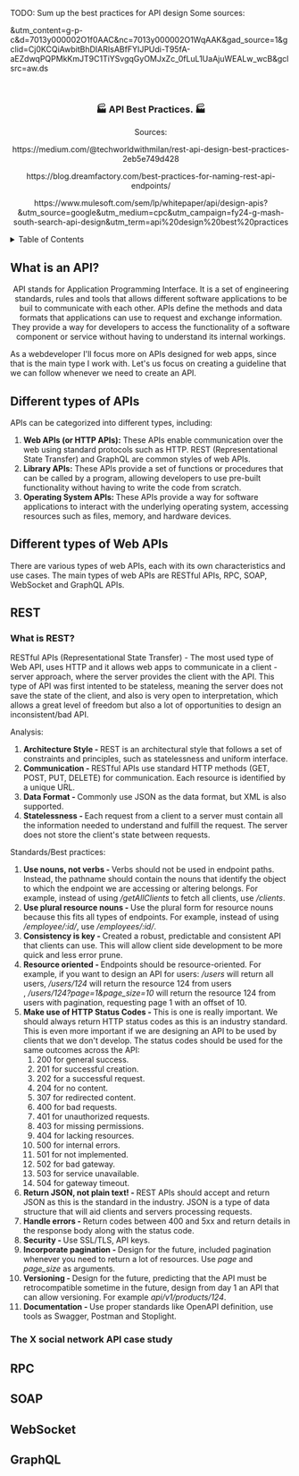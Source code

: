 TODO: Sum up the best practices for API design 
Some sources: 

&utm_content=g-p-c&d=7013y000002O1f0AAC&nc=7013y000002O1WqAAK&gad_source=1&gclid=Cj0KCQiAwbitBhDIARIsABfFYIJPUdi-T95fA-aEZdwqPQPMkKmJT9C1TiYSvgqGyOMJxZc_0fLuL1UaAjuWEALw_wcB&gclsrc=aw.ds


<!-- PROJECT LOGO -->
<br />
<div align="center">
  <h3 align="center">🏭 API Best Practices. 🏭</h3>
  <p>Sources: </p>
  <p>https://medium.com/@techworldwithmilan/rest-api-design-best-practices-2eb5e749d428 </p>
  <p>https://blog.dreamfactory.com/best-practices-for-naming-rest-api-endpoints/</p>
  <p>https://www.mulesoft.com/sem/lp/whitepaper/api/design-apis?&utm_source=google&utm_medium=cpc&utm_campaign=fy24-g-mash-south-search-api-design&utm_term=api%20design%20best%20practices </p>
</div>

<!-- TABLE OF CONTENTS -->
<details>
  <summary>Table of Contents</summary>
  <ol>
    <li><a href="#what-is-an-api?">What is an API?</a></li>
    <li><a href="#different-types-of-apis">Different types of APIs</a></li>
    <li><a href="#different-types-of-web-apis">Different types of Web APIs</a></li>
    <li><a href="#rest">REST</a></li>
    <li><a href="#rpc">RPC</a></li>
    <li><a href="#soap">SOAP</a></li>
    <li><a href="#websocket">WebSocket</a></li>
    <li><a href="#conclusion">Conclusion</a></li>
  </ol>
</details>

<!-- What is an API? -->
## What is an API?
<p align="center">API stands for Application Programming Interface. It is a set of engineering standards, rules and tools that allows different software applications to be buil to communicate with each other. APIs define the methods and data formats that applications can use to request and exchange information. They provide a way for developers to access the functionality of a software component or service without having to understand its internal workings.</p>
<p>As a webdeveloper I'll focus more on APIs designed for web apps, since that is the main type I work with. Let's us focus on creating a guideline that we can follow whenever we need to create an API.</p>

<!-- Different types of APIs -->
## Different types of APIs

APIs can be categorized into different types, including:
<ol>
    <li><b>Web APIs (or HTTP APIs):</b> These APIs enable communication over the web using standard protocols such as HTTP. REST (Representational State Transfer) and GraphQL are common styles of web APIs.</li>
    <li><b>Library APIs:</b> These APIs provide a set of functions or procedures that can be called by a program, allowing developers to use pre-built functionality without having to write the code from scratch.</li>
    <li><b>Operating System APIs: </b>These APIs provide a way for software applications to interact with the underlying operating system, accessing resources such as files, memory, and hardware devices.</li>
  </ol>

<!-- Different types of Web APIs -->
## Different types of Web APIs
There are various types of web APIs, each with its own characteristics and use cases. The main types of web APIs are RESTful APIs, RPC, SOAP, WebSocket and GraphQL APIs.

<!-- REST -->
## REST

### What is REST?
<p>RESTful APIs (Representational State Transfer) - The most used type of Web API, uses HTTP and it allows web apps to communicate in a client - server approach, where the server provides the client with the API. This type of API was first intented to be stateless, meaning the server does not save the state of the client, and also is very open to interpretation, which allows a great level of freedom but also a lot of opportunities to design an inconsistent/bad API.</p>
<p>Analysis:</p>
<ol>
   <li><b> Architecture Style - </b> REST is an architectural style that follows a set of constraints and principles, such as statelessness and uniform interface.</li>
   <li><b> Communication - </b> RESTful APIs use standard HTTP methods (GET, POST, PUT, DELETE) for communication. Each resource is identified by a unique URL.</li>
   <li><b> Data Format - </b> Commonly use JSON as the data format, but XML is also supported.</li>
   <li><b> Statelessness - </b> Each request from a client to a server must contain all the information needed to understand and fulfill the request. The server does not store the client's state between requests.</li>
</ol>
<p>Standards/Best practices:</p>
<ol>
   <li><b>Use nouns, not verbs - </b> Verbs should not be used in endpoint paths. Instead, the pathname should contain the nouns that identify the object to which the endpoint we are accessing or altering belongs. For example, instead of using <i>/getAllClients</i> to fetch all clients, use  <i>/clients</i>.</li>
   <li><b>Use plural resource nouns - </b>Use the plural form for resource nouns because this fits all types of endpoints. For example, instead of using <i>/employee/:id/</i>, use <i>/employees/:id/</i>.</li>
   <li><b>Consistency is key - </b> Created a robust, predictable and consistent API that clients can use. This will allow client side development to be more quick and less error prune.</li>
   <li><b>Resource oriented - </b>Endpoints should be resource-oriented. For example, if you want to design an API for users: <i>/users</i> will return all users, <i>/users/124</i> will return the resource 124 from users</li>, <i>/users/124?page=1&page_size=10</i> will return the resource 124 from users with pagination, requesting page 1 with an offset of 10.
   <li><b>Make use of HTTP Status Codes - </b> This is one is really important. We should always return HTTP status codes as this is an industry standard. This is even more important if we are designing an API to be used by clients that we don't develop. The status codes should be used for the same outcomes across the API:
    <ol>
      <li>200 for general success.</li>
      <li>201 for successful creation.</li>
      <li>202 for a successful request.</li>
      <li>204 for no content.</li>
      <li>307 for redirected content.</li>
      <li>400 for bad requests.</li>
      <li>401 for unauthorized requests.</li>
      <li>403 for missing permissions.</li>
      <li>404 for lacking resources.</li>
      <li>500 for internal errors.</li>
      <li>501 for not implemented.</li>
      <li>502 for bad gateway.</li>
      <li>503 for service unavailable.</li>
      <li>504 for gateway timeout.</li>
    </ol>
   </li>
   <li><b>Return JSON, not plain text! - </b> REST APIs should accept and return JSON as this is the standard in the industry. JSON is a type of data structure that will aid clients and servers processing requests.</li>
   <li><b>Handle errors - </b> Return codes between 400 and 5xx and return details in the response body along with the status code.</li>
   <li><b>Security - </b> Use SSL/TLS, API keys.</li>
   <li><b>Incorporate pagination - </b> Design for the future, included pagination whenever you need to return a lot of resources. Use <i>page</i> and <i>page_size</i> as arguments.</li>
   <li><b>Versioning - </b> Design for the future, predicting that the API must be retrocompatible sometime in the future, design from day 1 an API that can allow versioning. For example <i>api/v1/products/124</i>.</li>
   <li><b>Documentation - </b> Use proper standards like OpenAPI definition, use tools as Swagger, Postman and Stoplight.</li>
</ol>

### The X social network API case study 


<!-- RPC -->
## RPC

<!-- SOAP -->
## SOAP

<!-- WebSocket -->
## WebSocket

<!-- GraphQL -->
## GraphQL

